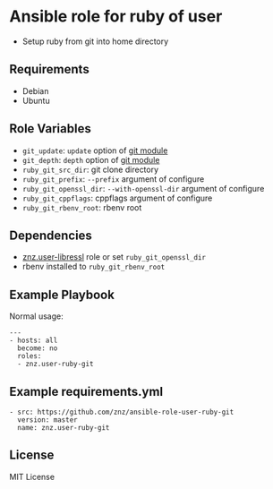 # Ansible role for ruby of user

- Setup ruby from git into home directory

## Requirements

- Debian
- Ubuntu

## Role Variables

- `git_update`: `update` option of [git module](http://docs.ansible.com/git_module.html)
- `git_depth`: `depth` option of [git module](http://docs.ansible.com/git_module.html)
- `ruby_git_src_dir`: git clone directory
- `ruby_git_prefix`: `--prefix` argument of configure
- `ruby_git_openssl_dir`: `--with-openssl-dir` argument of configure
- `ruby_git_cppflags`: cppflags argument of configure
- `ruby_git_rbenv_root`: rbenv root

## Dependencies

- [znz.user-libressl](https://github.com/znz/ansible-role-user-libressl) role or set `ruby_git_openssl_dir`
- rbenv installed to `ruby_git_rbenv_root`

## Example Playbook

Normal usage:

    ---
    - hosts: all
      become: no
      roles:
      - znz.user-ruby-git

## Example requirements.yml

    - src: https://github.com/znz/ansible-role-user-ruby-git
      version: master
      name: znz.user-ruby-git

## License

MIT License
